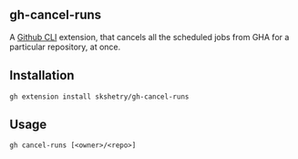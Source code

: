 ## gh-cancel-runs

A [Github CLI](https://github.com/cli/cli) extension, that cancels all the
scheduled jobs from GHA for a particular repository, at once.

## Installation

```
gh extension install skshetry/gh-cancel-runs
```

## Usage

```
gh cancel-runs [<owner>/<repo>]
```
